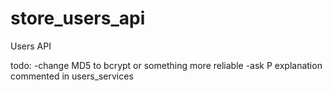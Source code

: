 # store_users_api
Users API

todo:
-change MD5 to bcrypt or something more reliable
-ask P explanation commented in users_services